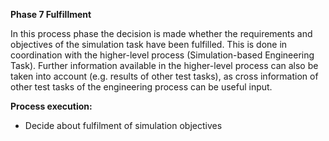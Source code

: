 **Phase 7 Fulfillment**

In this process phase the decision is made whether the requirements and objectives of the simulation task have been fulfilled. This is done in coordination with the higher-level process (Simulation-based Engineering Task). Further information available in the higher-level process can also be taken into account (e.g. results of other test tasks), as cross information of other test tasks of the engineering process can be useful input.

**Process execution:**

* Decide about fulfilment of simulation objectives